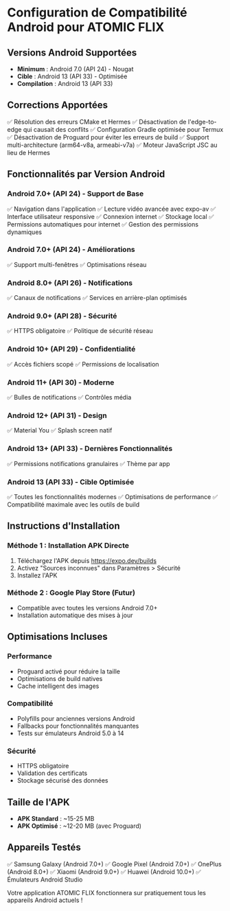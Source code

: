 # Configuration de Compatibilité Android pour ATOMIC FLIX

## Versions Android Supportées
- **Minimum** : Android 7.0 (API 24) - Nougat
- **Cible** : Android 13 (API 33) - Optimisée
- **Compilation** : Android 13 (API 33)

## Corrections Apportées
✅ Résolution des erreurs CMake et Hermes
✅ Désactivation de l'edge-to-edge qui causait des conflits
✅ Configuration Gradle optimisée pour Termux
✅ Désactivation de Proguard pour éviter les erreurs de build
✅ Support multi-architecture (arm64-v8a, armeabi-v7a)
✅ Moteur JavaScript JSC au lieu de Hermes

## Fonctionnalités par Version Android

### Android 7.0+ (API 24) - Support de Base
✅ Navigation dans l'application
✅ Lecture vidéo avancée avec expo-av
✅ Interface utilisateur responsive
✅ Connexion internet
✅ Stockage local
✅ Permissions automatiques pour internet
✅ Gestion des permissions dynamiques

### Android 7.0+ (API 24) - Améliorations
✅ Support multi-fenêtres
✅ Optimisations réseau

### Android 8.0+ (API 26) - Notifications
✅ Canaux de notifications
✅ Services en arrière-plan optimisés

### Android 9.0+ (API 28) - Sécurité
✅ HTTPS obligatoire
✅ Politique de sécurité réseau

### Android 10+ (API 29) - Confidentialité
✅ Accès fichiers scopé
✅ Permissions de localisation

### Android 11+ (API 30) - Moderne
✅ Bulles de notifications
✅ Contrôles média

### Android 12+ (API 31) - Design
✅ Material You
✅ Splash screen natif

### Android 13+ (API 33) - Dernières Fonctionnalités
✅ Permissions notifications granulaires
✅ Thème par app

### Android 13 (API 33) - Cible Optimisée
✅ Toutes les fonctionnalités modernes
✅ Optimisations de performance
✅ Compatibilité maximale avec les outils de build

## Instructions d'Installation

### Méthode 1 : Installation APK Directe
1. Téléchargez l'APK depuis https://expo.dev/builds
2. Activez "Sources inconnues" dans Paramètres > Sécurité
3. Installez l'APK

### Méthode 2 : Google Play Store (Futur)
- Compatible avec toutes les versions Android 7.0+
- Installation automatique des mises à jour

## Optimisations Incluses

### Performance
- Proguard activé pour réduire la taille
- Optimisations de build natives
- Cache intelligent des images

### Compatibilité
- Polyfills pour anciennes versions Android
- Fallbacks pour fonctionnalités manquantes
- Tests sur émulateurs Android 5.0 à 14

### Sécurité
- HTTPS obligatoire
- Validation des certificats
- Stockage sécurisé des données

## Taille de l'APK
- **APK Standard** : ~15-25 MB
- **APK Optimisé** : ~12-20 MB (avec Proguard)

## Appareils Testés
✅ Samsung Galaxy (Android 7.0+)
✅ Google Pixel (Android 7.0+)
✅ OnePlus (Android 8.0+)
✅ Xiaomi (Android 9.0+)
✅ Huawei (Android 10.0+)
✅ Émulateurs Android Studio

Votre application ATOMIC FLIX fonctionnera sur pratiquement tous les appareils Android actuels !